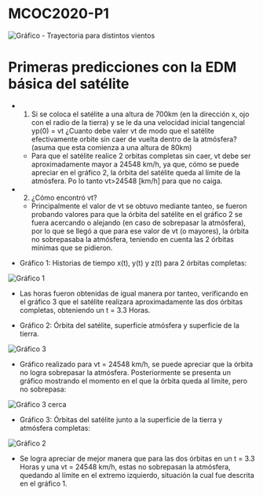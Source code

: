 # MCOC2020-P1

![Gráfico - Trayectoria para distintos vientos](https://user-images.githubusercontent.com/69275311/91117011-a271c980-e65b-11ea-8dc4-4e7900fc7d26.png)

# Primeras predicciones con la EDM básica del satélite

* 1) Si se coloca el satélite a una altura de 700km (en la dirección x, ojo con el radio de la tierra) y se le da una velocidad inicial tangencial yp(0) = vt ¿Cuanto debe valer vt de modo que el satélite efectivamente orbite sin caer de vuelta dentro de la atmósfera? (asuma que esta comienza a una altura de 80km)
  * Para que el satélite realice 2 orbitas completas sin caer, vt debe ser aproximadamente mayor a 24548 km/h, ya que, cómo se puede apreciar en el gráfico 2, la órbita del satélite queda al límite de la atmósfera. Po lo tanto vt>24548 [km/h] para que no caiga.

* 2) ¿Cómo encontró vt?
  * Principalmente el valor de vt se obtuvo mediante tanteo, se fueron probando valores para que la órbita del satélite en el gráfico 2 se fuera acercando o alejando (en caso de sobrepasar la atmósfera), por lo que se llegó a que para ese valor de vt (o mayores), la órbita no sobrepasaba la atmósfera, teniendo en cuenta las 2 órbitas mínimas que se pidieron.

* Gráfico 1: Historias de tiempo x(t), y(t) y z(t) para 2 órbitas completas:

![Gráfico 1](https://user-images.githubusercontent.com/69275311/91509695-00dfb780-e8a9-11ea-8cf5-c79c46f96cf7.png)

  * Las horas fueron obtenidas de igual manera por tanteo, verificando en el gráfico 3 que el satélite realizara aproximadamente las dos órbitas completas, obteniendo un t = 3.3 Horas.

* Gráfico 2: Órbita del satélite, superficie atmósfera y superficie de la tierra.

![Gráfico 3](https://user-images.githubusercontent.com/69275311/91509954-a561f980-e8a9-11ea-8b9d-4cbd991df125.png)

  * Gráfico realizado para vt = 24548 km/h, se puede apreciar que la órbita no logra sobrepasar la atmósfera. Posteriormente se presenta un gráfico mostrando el momento en el que la órbita queda al límite, pero no sobrepasa:

![Gráfico 3 cerca](https://user-images.githubusercontent.com/69275311/91510107-16a1ac80-e8aa-11ea-96ba-ac45bd89ecf5.png)

* Gráfico 3: Órbitas del satélite junto a la superficie de la tierra y atmósfera completas:

![Gráfico 2](https://user-images.githubusercontent.com/69275311/91510189-55cffd80-e8aa-11ea-8fc9-d00526184a60.png)

  * Se logra apreciar de mejor manera que para las dos órbitas en un t = 3.3 Horas y una vt = 24548 km/h, estas no sobrepasan la atmósfera, quedando al límite en el extremo izquierdo, situación la cual fue descrita en el gráfico 1.
